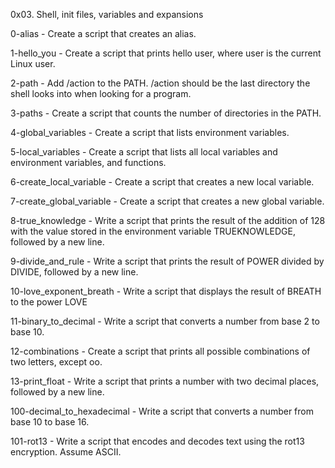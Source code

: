 0x03. Shell, init files, variables and expansions

0-alias - Create a script that creates an alias.

1-hello_you - Create a script that prints hello user, where user is the current Linux user.

2-path - Add /action to the PATH. /action should be the last directory the shell looks into when looking for a program.

3-paths - Create a script that counts the number of directories in the PATH.

4-global_variables - Create a script that lists environment variables.

5-local_variables - Create a script that lists all local variables and environment variables, and functions.

6-create_local_variable - Create a script that creates a new local variable.

7-create_global_variable - Create a script that creates a new global variable.

8-true_knowledge - Write a script that prints the result of the addition of 128 with the value stored in the environment variable TRUEKNOWLEDGE, followed by a new line.

9-divide_and_rule - Write a script that prints the result of POWER divided by DIVIDE, followed by a new line.

10-love_exponent_breath - Write a script that displays the result of BREATH to the power LOVE

11-binary_to_decimal - Write a script that converts a number from base 2 to base 10.

12-combinations - Create a script that prints all possible combinations of two letters, except oo.

13-print_float - Write a script that prints a number with two decimal places, followed by a new line.

100-decimal_to_hexadecimal - Write a script that converts a number from base 10 to base 16.

101-rot13 - Write a script that encodes and decodes text using the rot13 encryption. Assume ASCII.


